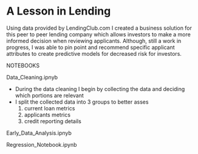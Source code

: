 # A Lesson in Lending 

Using data provided by LendingClub.com I created a business solution for this peer to peer lending company which allows investors to make a more informed decision when reviewing applicants.  Although, still a work in progress, I was able to pin point and recommend specific applicant attributes to create predictive models for decreased risk for investors.   


NOTEBOOKS 

Data_Cleaning.ipnyb
  - During the data cleaning I begin by collecting the data and deciding which portions are relevant
  - I split the collected data into 3 groups to better asses
      1. current loan metrics
      2. applicants metrics
      3. credit reporting details 
 

Early_Data_Analysis.ipnyb

Regression_Notebook.ipynb

